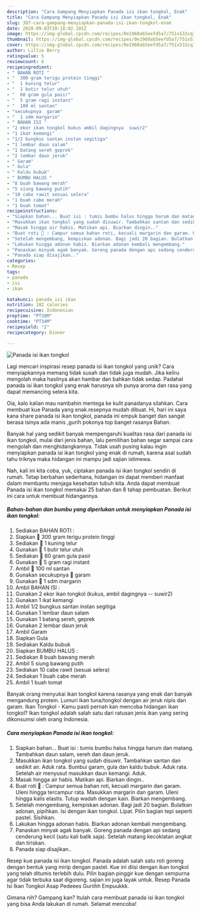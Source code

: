 ```yaml
---
description: "Cara Gampang Menyiapkan Panada isi ikan tongkol, Enak"
title: "Cara Gampang Menyiapkan Panada isi ikan tongkol, Enak"
slug: 387-cara-gampang-menyiapkan-panada-isi-ikan-tongkol-enak
date: 2020-09-03T20:18:02.101Z
image: https://img-global.cpcdn.com/recipes/0e1960ab5eefd5a7/751x532cq70/panada-isi-ikan-tongkol-foto-resep-utama.jpg
thumbnail: https://img-global.cpcdn.com/recipes/0e1960ab5eefd5a7/751x532cq70/panada-isi-ikan-tongkol-foto-resep-utama.jpg
cover: https://img-global.cpcdn.com/recipes/0e1960ab5eefd5a7/751x532cq70/panada-isi-ikan-tongkol-foto-resep-utama.jpg
author: Lillie Berry
ratingvalue: 5
reviewcount: 6
recipeingredient:
- " BAHAN ROTI "
- "  300 gram terigu protein tinggi"
- "  1 kuning telur"
- "  1 butir telur utuh"
- "  60 gram gula pasir"
- "  5 gram ragi instant"
- "  100 ml santan"
- "secukupnya  garam"
- "  1 sdm margarin"
- " BAHAN ISI "
- "2 ekor ikan tongkol kukus ambil dagingnya  suwir2"
- "1 ikat kemangi"
- "1/2 bungkus santan instan segitiga"
- "1 lembar daun salam"
- "1 batang sereh geprek"
- "2 lembar daun jeruk"
- " Garam"
- " Gula"
- " Kaldu bubuk"
- " BUMBU HALUS "
- "8 buah bawang merah"
- "5 siung bawang putih"
- "10 cabe rawit sesuai selera"
- "1 buah cabe merah"
- "1 buah tomat"
recipeinstructions:
- "Siapkan bahan... Buat isi : tumis bumbu halus hingga harum dan matang. Tambahkan daun salam, sereh dan daun jeruk."
- "Masukkan ikan tongkol yang sudah disuwir. Tambahkan santan dan sedikit air. Aduk rata. Bumbui garam, gula dan kaldu bubuk. Aduk rata. Setelah air menyusut masukkan daun kemangi. Aduk."
- "Masak hingga air habis. Matikan api. Biarkan dingin.."
- "Buat roti 🍞 : Campur semua bahan roti, kecuali margarin dan garam. Uleni hingga tercampur rata. Masukkan margarin dan garam. Uleni hingga kalis elastis. Tutup wadah dengan kain. Biarkan mengembang."
- "Setelah mengembang, kempiskan adonan. Bagi jadi 20 bagian. Bulatkan adonan, pipihkan. Isi dengan ikan tongkol. Lipat. Pilin bagian tepi seperti pastel. Sisihkan."
- "Lakukan hingga adonan habis. Biarkan adonan kembali mengembang."
- "Panaskan minyak agak banyak. Goreng panada dengan api sedang cenderung kecil (satu kali balik saja). Setelah matang kecoklatan angkat dan tiriskan."
- "Panada siap disajikan.."
categories:
- Resep
tags:
- panada
- isi
- ikan

katakunci: panada isi ikan 
nutrition: 102 calories
recipecuisine: Indonesian
preptime: "PT38M"
cooktime: "PT34M"
recipeyield: "2"
recipecategory: Dinner

---
```



![Panada isi ikan tongkol](https://img-global.cpcdn.com/recipes/0e1960ab5eefd5a7/751x532cq70/panada-isi-ikan-tongkol-foto-resep-utama.jpg)

Lagi mencari inspirasi resep panada isi ikan tongkol yang unik? Cara menyiapkannya memang tidak susah dan tidak juga mudah. Jika keliru mengolah maka hasilnya akan hambar dan bahkan tidak sedap. Padahal panada isi ikan tongkol yang enak harusnya sih punya aroma dan rasa yang dapat memancing selera kita.

Oia, kalo kalian mau nambahin mentega ke kulit panadanya silahkan. Cara membuat kue Panada yang enak.resepnya mudah dibuat. Hi, hari ini saya kana share panada isi ikan tongkol, panada ini empuk banget dan sangat berasa isinya ada manis ,gurih pokonya top banget rasanya Bahan.

Banyak hal yang sedikit banyak mempengaruhi kualitas rasa dari panada isi ikan tongkol, mulai dari jenis bahan, lalu pemilihan bahan segar sampai cara mengolah dan menghidangkannya. Tidak usah pusing kalau ingin menyiapkan panada isi ikan tongkol yang enak di rumah, karena asal sudah tahu triknya maka hidangan ini mampu jadi sajian istimewa.


Nah, kali ini kita coba, yuk, ciptakan panada isi ikan tongkol sendiri di rumah. Tetap berbahan sederhana, hidangan ini dapat memberi manfaat dalam membantu menjaga kesehatan tubuh kita. Anda dapat membuat Panada isi ikan tongkol memakai 25 bahan dan 8 tahap pembuatan. Berikut ini cara untuk membuat hidangannya.

<!--inarticleads1-->

##### Bahan-bahan dan bumbu yang diperlukan untuk menyiapkan Panada isi ikan tongkol:

1. Sediakan  BAHAN ROTI :
1. Siapkan  🍞 300 gram terigu protein tinggi
1. Sediakan  🍞 1 kuning telur
1. Gunakan  🍞 1 butir telur utuh
1. Sediakan  🍞 60 gram gula pasir
1. Gunakan  🍞 5 gram ragi instant
1. Ambil  🍞 100 ml santan
1. Gunakan secukupnya 🍞 garam
1. Gunakan  🍞 1 sdm margarin
1. Ambil  BAHAN ISI :
1. Gunakan 2 ekor ikan tongkol (kukus, ambil dagingnya -- suwir2)
1. Gunakan 1 ikat kemangi
1. Ambil 1/2 bungkus santan instan segitiga
1. Gunakan 1 lembar daun salam
1. Gunakan 1 batang sereh, geprek
1. Gunakan 2 lembar daun jeruk
1. Ambil  Garam
1. Siapkan  Gula
1. Sediakan  Kaldu bubuk
1. Siapkan  BUMBU HALUS :
1. Sediakan 8 buah bawang merah
1. Ambil 5 siung bawang putih
1. Sediakan 10 cabe rawit (sesuai selera)
1. Sediakan 1 buah cabe merah
1. Ambil 1 buah tomat


Banyak orang menyukai ikan tongkol karena rasanya yang enak dan banyak mengandung protein. Lumuri ikan tuna/tongkol dengan air jeruk nipis dan garam. Ikan Tongkol - Kamu pasti pernah kan mencoba hidangan ikan tongkol? Ikan tongkol adalah salah satu dari ratusan jenis ikan yang sering dikonsumsi oleh orang Indonesia. 

<!--inarticleads2-->

##### Cara menyiapkan Panada isi ikan tongkol:

1. Siapkan bahan... Buat isi : tumis bumbu halus hingga harum dan matang. Tambahkan daun salam, sereh dan daun jeruk.
1. Masukkan ikan tongkol yang sudah disuwir. Tambahkan santan dan sedikit air. Aduk rata. Bumbui garam, gula dan kaldu bubuk. Aduk rata. Setelah air menyusut masukkan daun kemangi. Aduk.
1. Masak hingga air habis. Matikan api. Biarkan dingin..
1. Buat roti 🍞 : Campur semua bahan roti, kecuali margarin dan garam. Uleni hingga tercampur rata. Masukkan margarin dan garam. Uleni hingga kalis elastis. Tutup wadah dengan kain. Biarkan mengembang.
1. Setelah mengembang, kempiskan adonan. Bagi jadi 20 bagian. Bulatkan adonan, pipihkan. Isi dengan ikan tongkol. Lipat. Pilin bagian tepi seperti pastel. Sisihkan.
1. Lakukan hingga adonan habis. Biarkan adonan kembali mengembang.
1. Panaskan minyak agak banyak. Goreng panada dengan api sedang cenderung kecil (satu kali balik saja). Setelah matang kecoklatan angkat dan tiriskan.
1. Panada siap disajikan..


Resep kue panada isi ikan tongkol. Panada adalah salah satu roti goreng dengan bentuk yang mirip dengan pastel. Kue ini diisi dengan ikan tongkol yang telah ditumis terlebih dulu. Pilin bagian pinggir kue dengan sempurna agar tidak terbuka saat digoreng. sajian ini juga layak untuk. Resep Panada Isi Ikan Tongkol Asap Pedeees Guriihh Empuukkk. 

Gimana nih? Gampang kan? Itulah cara membuat panada isi ikan tongkol yang bisa Anda lakukan di rumah. Selamat mencoba!
